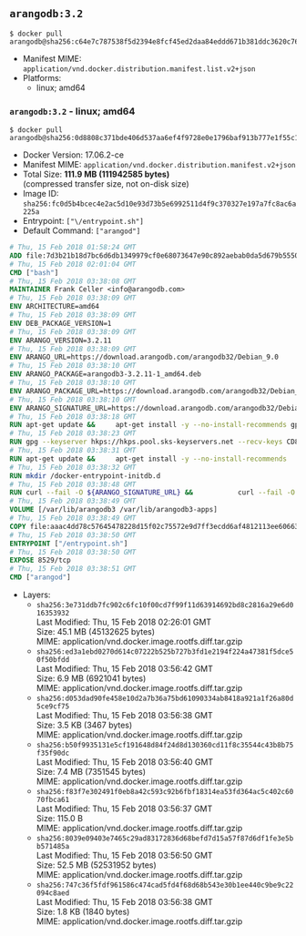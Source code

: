 ## `arangodb:3.2`

```console
$ docker pull arangodb@sha256:c64e7c787538f5d2394e8fcf45ed2daa84eddd671b381ddc3620c76c7f867b72
```

-	Manifest MIME: `application/vnd.docker.distribution.manifest.list.v2+json`
-	Platforms:
	-	linux; amd64

### `arangodb:3.2` - linux; amd64

```console
$ docker pull arangodb@sha256:0d8808c371bde406d537aa6ef4f9728e0e1796baf913b777e1f55c1807035cc7
```

-	Docker Version: 17.06.2-ce
-	Manifest MIME: `application/vnd.docker.distribution.manifest.v2+json`
-	Total Size: **111.9 MB (111942585 bytes)**  
	(compressed transfer size, not on-disk size)
-	Image ID: `sha256:fc0d5b4bcec4e2ac5d10e93d73b5e6992511d4f9c370327e197a7fc8ac6a225a`
-	Entrypoint: `["\/entrypoint.sh"]`
-	Default Command: `["arangod"]`

```dockerfile
# Thu, 15 Feb 2018 01:58:24 GMT
ADD file:7d3b21b18d7bc6d6db1349979cf0e68073647e90c892aebab0da5d679b5550eb in / 
# Thu, 15 Feb 2018 02:01:04 GMT
CMD ["bash"]
# Thu, 15 Feb 2018 03:38:08 GMT
MAINTAINER Frank Celler <info@arangodb.com>
# Thu, 15 Feb 2018 03:38:09 GMT
ENV ARCHITECTURE=amd64
# Thu, 15 Feb 2018 03:38:09 GMT
ENV DEB_PACKAGE_VERSION=1
# Thu, 15 Feb 2018 03:38:09 GMT
ENV ARANGO_VERSION=3.2.11
# Thu, 15 Feb 2018 03:38:09 GMT
ENV ARANGO_URL=https://download.arangodb.com/arangodb32/Debian_9.0
# Thu, 15 Feb 2018 03:38:10 GMT
ENV ARANGO_PACKAGE=arangodb3-3.2.11-1_amd64.deb
# Thu, 15 Feb 2018 03:38:10 GMT
ENV ARANGO_PACKAGE_URL=https://download.arangodb.com/arangodb32/Debian_9.0/amd64/arangodb3-3.2.11-1_amd64.deb
# Thu, 15 Feb 2018 03:38:10 GMT
ENV ARANGO_SIGNATURE_URL=https://download.arangodb.com/arangodb32/Debian_9.0/amd64/arangodb3-3.2.11-1_amd64.deb.asc
# Thu, 15 Feb 2018 03:38:18 GMT
RUN apt-get update &&     apt-get install -y --no-install-recommends gpg dirmngr     &&     rm -rf /var/lib/apt/lists/*
# Thu, 15 Feb 2018 03:38:23 GMT
RUN gpg --keyserver hkps://hkps.pool.sks-keyservers.net --recv-keys CD8CB0F1E0AD5B52E93F41E7EA93F5E56E751E9B
# Thu, 15 Feb 2018 03:38:31 GMT
RUN apt-get update &&     apt-get install -y --no-install-recommends         libjemalloc1         ca-certificates         pwgen         curl     &&     rm -rf /var/lib/apt/lists/*
# Thu, 15 Feb 2018 03:38:32 GMT
RUN mkdir /docker-entrypoint-initdb.d
# Thu, 15 Feb 2018 03:38:48 GMT
RUN curl --fail -O ${ARANGO_SIGNATURE_URL} &&           curl --fail -O ${ARANGO_PACKAGE_URL} &&             gpg --verify ${ARANGO_PACKAGE}.asc &&     (echo arangodb3 arangodb3/password password test | debconf-set-selections) &&     (echo arangodb3 arangodb3/password_again password test | debconf-set-selections) &&     DEBIAN_FRONTEND="noninteractive" dpkg -i ${ARANGO_PACKAGE} &&     rm -rf /var/lib/arangodb3/* &&     sed -ri         -e 's!127\.0\.0\.1!0.0.0.0!g'         -e 's!^(file\s*=).*!\1 -!'         -e 's!^#\s*uid\s*=.*!uid = arangodb!'         -e 's!^#\s*gid\s*=.*!gid = arangodb!'         /etc/arangodb3/arangod.conf     &&     rm -f ${ARANGO_PACKAGE}*
# Thu, 15 Feb 2018 03:38:49 GMT
VOLUME [/var/lib/arangodb3 /var/lib/arangodb3-apps]
# Thu, 15 Feb 2018 03:38:49 GMT
COPY file:aaac4dd78c57645478228d15f02c75572e9d7ff3ecdd6af4812113ee60663d86 in /entrypoint.sh 
# Thu, 15 Feb 2018 03:38:50 GMT
ENTRYPOINT ["/entrypoint.sh"]
# Thu, 15 Feb 2018 03:38:50 GMT
EXPOSE 8529/tcp
# Thu, 15 Feb 2018 03:38:51 GMT
CMD ["arangod"]
```

-	Layers:
	-	`sha256:3e731ddb7fc902c6fc10f00cd7f99f11d63914692bd8c2816a29e6d016353932`  
		Last Modified: Thu, 15 Feb 2018 02:26:01 GMT  
		Size: 45.1 MB (45132625 bytes)  
		MIME: application/vnd.docker.image.rootfs.diff.tar.gzip
	-	`sha256:ed3a1ebd0270d614c07222b525b727b3fd1e2194f224a47381f5dce50f50bfdd`  
		Last Modified: Thu, 15 Feb 2018 03:56:42 GMT  
		Size: 6.9 MB (6921041 bytes)  
		MIME: application/vnd.docker.image.rootfs.diff.tar.gzip
	-	`sha256:d053dad90fe458e10d2a7b36a75bd61090334ab8418a921a1f26a80d5ce9cf75`  
		Last Modified: Thu, 15 Feb 2018 03:56:38 GMT  
		Size: 3.5 KB (3467 bytes)  
		MIME: application/vnd.docker.image.rootfs.diff.tar.gzip
	-	`sha256:b50f9935131e5cf191648d84f24d8d130360cd11f8c35544c43b8b75f35f90dc`  
		Last Modified: Thu, 15 Feb 2018 03:56:40 GMT  
		Size: 7.4 MB (7351545 bytes)  
		MIME: application/vnd.docker.image.rootfs.diff.tar.gzip
	-	`sha256:f83f7e302491f0eb8a42c593c92b6fbf18314ea53fd364ac5c402c6070fbca61`  
		Last Modified: Thu, 15 Feb 2018 03:56:37 GMT  
		Size: 115.0 B  
		MIME: application/vnd.docker.image.rootfs.diff.tar.gzip
	-	`sha256:8039e09403e7465c29ad83172836d68befd7d15a57f87d6df1fe3e5bb571485a`  
		Last Modified: Thu, 15 Feb 2018 03:56:50 GMT  
		Size: 52.5 MB (52531952 bytes)  
		MIME: application/vnd.docker.image.rootfs.diff.tar.gzip
	-	`sha256:747c36f5fdf961586c474cad5fd4f68d68b543e30b1ee440c9be9c22094c8aed`  
		Last Modified: Thu, 15 Feb 2018 03:56:38 GMT  
		Size: 1.8 KB (1840 bytes)  
		MIME: application/vnd.docker.image.rootfs.diff.tar.gzip
